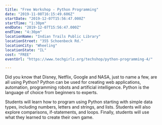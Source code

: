 ```yaml
---
title: "Free Workshop - Python Programming"
date: "2019-11-08T16:15:49.606Z"
startDate: "2019-12-07T15:56:47.000Z"
startTime: "1:30pm"
endDate: "2019-12-07T15:56:47.000Z"
endTime: "4:30pm"
locationName: "Indian Trails Public Library"
locationStreet: "355 Schoenbeck Rd."
locationCity: "Wheeling"
locationState: "IL"
cost: "FREE"
eventUrl: "https://www.techgirlz.org/techshop/python-programming-4/"

---
```


Did you know that Disney, Netflix, Google and NASA, just to name a few, are all using Python? Python can be used for creating web applications, automation, programming robots and artificial intelligence. Python is the language of choice from beginners to experts.

Students will learn how to program using Python starting with simple data types, including numbers, letters and strings, and lists. Students will also explore comparisons, if-statements, and loops. Finally, students will use what they learned to create their own game.



